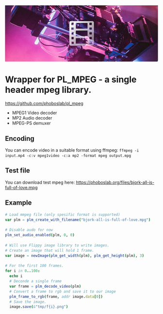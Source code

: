 ![Mpeg Logo](docs/mpegLogo.png)

# Wrapper for PL_MPEG - a single header mpeg library.

https://github.com/phoboslab/pl_mpeg

* MPEG1 Video decoder
* MP2 Audio decoder
* MPEG-PS demuxer

## Encoding

You can encode video in a suitable format using ffmpeg:
`ffmpeg -i input.mp4 -c:v mpeg1video -c:a mp2 -format mpeg output.mpg`

## Test file

You can download test mpeg here: https://phoboslab.org/files/bjork-all-is-full-of-love.mpg

## Example

```nim
# Load mmpeg file (only spesific format is supported)
var plm = plm_create_with_filename("bjork-all-is-full-of-love.mpg")

# Disable audo for now
plm_set_audio_enabled(plm, 0, 0)

# Will use Flippy image library to write images.
# Create an image that will hold 1 frame.
var image = newImage(plm_get_width(plm), plm_get_height(plm), 3)

# For the first 100 frames.
for i in 0..100:
  echo i
  # Deconde a single frame
  var frame = plm_decode_video(plm)
  # Convert a frame to rgb and save it to our image
  plm_frame_to_rgb(frame, addr image.data[0])
  # Save the image.
  image.save(&"tmp/f{i}.png")
```